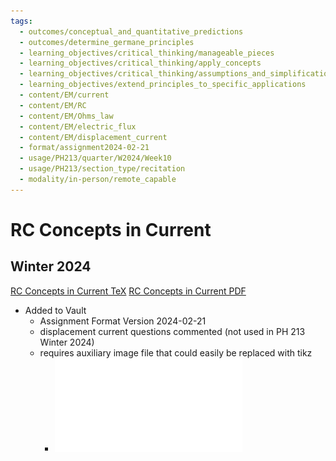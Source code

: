 ```yaml
---
tags:
  - outcomes/conceptual_and_quantitative_predictions
  - outcomes/determine_germane_principles
  - learning_objectives/critical_thinking/manageable_pieces
  - learning_objectives/critical_thinking/apply_concepts
  - learning_objectives/critical_thinking/assumptions_and_simplifications
  - learning_objectives/extend_principles_to_specific_applications
  - content/EM/current
  - content/EM/RC
  - content/EM/Ohms_law
  - content/EM/electric_flux
  - content/EM/displacement_current
  - format/assignment2024-02-21
  - usage/PH213/quarter/W2024/Week10
  - usage/PH213/section_type/recitation
  - modality/in-person/remote_capable
---
```

# RC Concepts in Current
## Winter 2024
[RC Concepts in Current TeX](./RC_Concepts_in_Current_2024_03_28.tex)
[RC Concepts in Current PDF](./RC_Concepts_in_Current_2024_03_28.pdf)
* Added to Vault
	* Assignment Format Version 2024-02-21
	* displacement current questions commented (not used in PH 213 Winter 2024)
	* requires auxiliary image file that could easily be replaced with tikz
		* ![RC Concepts Circuit](./RC_Concepts_Circuit.pdf)